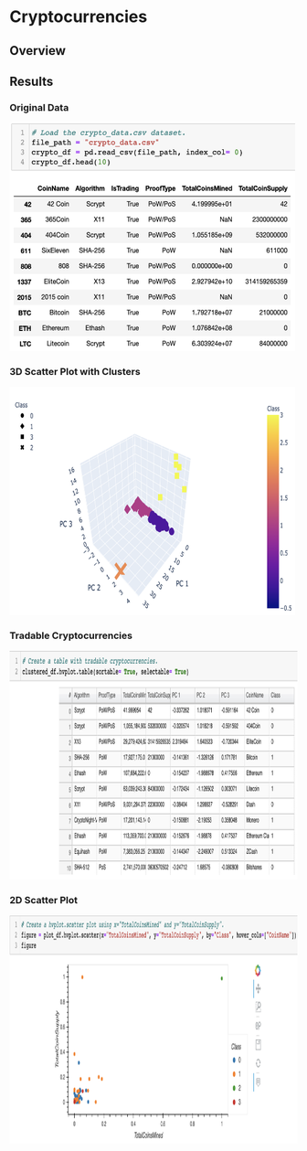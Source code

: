 # Cryptocurrencies

## Overview


## Results

### Original Data
<img src="https://github.com/ChrisBarton107/Cryptocurrencies/blob/main/Resources/original.png" height="400" width="500">

### 3D Scatter Plot with Clusters
<img src= "https://github.com/ChrisBarton107/Cryptocurrencies/blob/main/Resources/3D_Scatter_Clusters.png" height="400" width="500">

### Tradable Cryptocurrencies
<img src="https://github.com/ChrisBarton107/Cryptocurrencies/blob/main/Resources/tradable.png" height="400" width="800">

### 2D Scatter Plot
<img src="https://github.com/ChrisBarton107/Cryptocurrencies/blob/main/Resources/hvplot.png" height="400" width="900">
